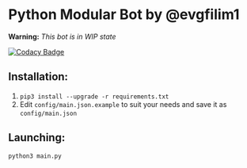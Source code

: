 # Python Modular Bot by @evgfilim1

**Warning:** *This bot is in WIP state*

[![Codacy Badge](https://api.codacy.com/project/badge/Grade/8246fd3a473a43e983401d3aeb1314a2)](https://www.codacy.com/app/evgfilim1/py_mbot?utm_source=github.com&amp;utm_medium=referral&amp;utm_content=evgfilim1/py_mbot&amp;utm_campaign=Badge_Grade)

## Installation:

1) `pip3 install --upgrade -r requirements.txt`
2) Edit `config/main.json.example` to suit your needs and save it as `config/main.json`


## Launching:

```bash
python3 main.py
```
